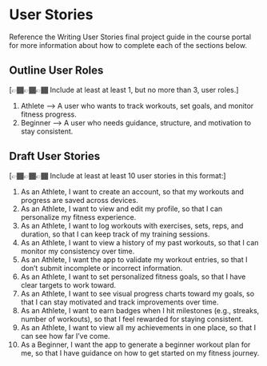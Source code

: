 # User Stories

Reference the Writing User Stories final project guide in the course portal for more information about how to complete each of the sections below.

## Outline User Roles

[👉🏾👉🏾👉🏾 Include at least at least 1, but no more than 3, user roles.]

1. Athlete --> A user who wants to track workouts, set goals, and monitor fitness progress.
2. Beginner --> A user who needs guidance, structure, and motivation to stay consistent.

## Draft User Stories

[👉🏾👉🏾👉🏾 Include at least at least 10 user stories in this format:]

1. As an Athlete, I want to create an account, so that my workouts and progress are saved across devices.
2. As an Athlete, I want to view and edit my profile, so that I can personalize my fitness experience.
3. As an Athlete, I want to log workouts with exercises, sets, reps, and duration, so that I can keep track of my training sessions.
4. As an Athlete, I want to view a history of my past workouts, so that I can monitor my consistency over time.
5. As an Athlete, I want the app to validate my workout entries, so that I don’t submit incomplete or incorrect information.
6. As an Athlete, I want to set personalized fitness goals, so that I have clear targets to work toward.
7. As an Athlete, I want to see visual progress charts toward my goals, so that I can stay motivated and track improvements over time.
8. As an Athlete, I want to earn badges when I hit milestones (e.g., streaks, number of workouts), so that I feel rewarded for staying consistent.
9. As an Athlete, I want to view all my achievements in one place, so that I can see how far I’ve come.
10. As a Beginner, I want the app to generate a beginner workout plan for me, so that I have guidance on how to get started on my fitness journey.
